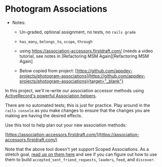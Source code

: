 # Photogram Associations

- Notes:

  - Un-graded, optional assignment, no tests, no `rails grade`

  - `has_many`, `belongs_to`, `scope`, `through`

  - using https://association-accessors.firstdraft.com/ (needs a video tutorial, see notes in [Refactoring MSM Again][Refactoring MSM Again]

  - Below copied from project: [https://github.com/appdev-projects/photogram-associations](https://github.com/appdev-projects/photogram-associations){target="_blank"}


In this project, we'll re-write our association accessor methods using [ActiveRecord's powerful Association helpers](https://guides.rubyonrails.org/association_basics.html).

There are no automated tests; this is just for practice. Play around in the `rails console` as you make changes to ensure that the changes you are making are having the desired effects.

Use this tool to help plan out your new association methods:

[https://association-accessors.firstdraft.com/](https://association-accessors.firstdraft.com/)

Note that the above tool doesn't yet support Scoped Associations. As a stretch goal, [read up on them here](https://remimercier.com/scoped-active-record-associations/) and see if you can figure out how to use them to build `accepted_sent_friend_requests`, `leaders`, `feed`, and `discover`.